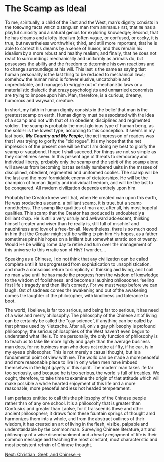 # The Scamp as Ideal

To me, spiritually, a child of the East and the West, man's dignity consists in
the following facts which distinguish man from animals. First, that he has a
playful curiosity and a natural genius for exploring knowledge; Second, that he
has dreams and a lofty idealism (often vague, or confused, or cocky, it is true,
but nevertheless worthwhile); third, and still more important, that he is able
to correct his dreams by a sense of humor, and thus remain his idealism by a
more robust and healthy realism; and finally, that he does not react to
surroundings mechanically and uniformly as animals do, but possesses the ability
and the freedom to determine his own reactions and to change surroundings at his
will. This last is the same as saying that human personality is the last thing
to be reduced to mechanical laws; somehow the human mind is forever elusive,
uncatchable and unpredictable, and manages to wriggle out of mechanistic laws or
a materialistic dialectic that crazy psychologists and unmarried economists are
trying to impose upon him. Man, therefore, is a curious, dreamy, humorous and
wayward, creature.

In short, my faith in human dignity consists in the belief that man is the
greatest scamp on earth. Human dignity must be associated with the idea of a
scamp and not with that of an obedient, disciplined and regimented soldier. The
scamp is probably the most glorious type of human being, as the soldier is the
lowest type, according to this conception. It seems in my last book, ***My
Country and My People***, the net impression of readers was that I was trying to
glorify the "old rogue". It is my hope that the net impression of the present
one will be that I am doing my best to glorify the scamp or vagabond. I hope I
shall succeed. For things are not so simple as they sometimes seem. In this
present age of threats to democracy and individual liberty, probably only the
scamp and the spirit of the scamp alone will save us from becoming lost as
serially numbered units in the masses of disciplined, obedient, regimented and
uniformed coolies. The scamp will be the last and the most formidable enemy of
dictatorships. He will be the champion of human dignity and individual freedom,
and will be the last to be conquered. All modern civilization depends entirely
upon him.

Probably the Creator knew well that, when He created man upon this earth, He was
producing a scamp, a brilliant  scamp, it is true, but a scamp nonetheless. The
scamp like qualities of man are, after all, his most hopeful qualities. This
scamp that the Creator has produced is undoubtedly a brilliant chap. He is still
a very unruly and awkward adolescent, thinking himself greater and wiser than he
really is, still full of mischief and naughtiness and love of a free-for-all.
Nevertheless, there is so much good in him that the Creator might still be
willing to pin him His hopes, as a father sometimes pins his hopes on a
brilliant but somewhat erratic son of twenty. Would He be willing some day to
retire and turn over the management of this universe to this erratic son of His?
I wonder....

Speaking as a Chinese, I do not think that any civilization can be called
complete until it has progressed from sophistication to unsophistication, and
made a conscious return to simplicity of thinking and living, and I call no man
wise until he has made the progress from the wisdom of knowledge to the wisdom
of foolishness, and become a laughing philosopher, feeling first life's tragedy
and then life's comedy. For we must weep before we can laugh. Out of sadness
comes the awakening and out of the awakening comes the laughter of the
philosopher, with kindliness and tolerance to boot.

The world, I believe, is far too serious, and being far too serious, it has need
of a wise and merry philosophy. The philosophy of the Chinese art of living can
be certainly be called the "gay science", if anything can be called by that
phrase used by Nietzsche. After all, only a gay philosophy is profound
philosophy; the serious philosophies of the West haven't even begun to
understand what life is. To me personally, the only function of philosophy is to
teach us to take life more lightly and gayly than the average business man does,
for no business man who does not retire at fifty, if he can, is in my eyes a
philosopher. This is not merely a casual thought, but is a fundamental point of
view with me. The world can be made a more peaceful and more reasonable place to
live in only when men have imbued themselves in the light gayety of this spirit.
The modern man takes life far too seriously, and because he is too serious, the
world is full of troubles. We ought, therefore, to take time to examine the
origin of that attitude which will make possible a whole hearted enjoyment of
this life and a more reasonable, more peaceful and less hot headed temperament.

I am perhaps entitled to call this the philosophy of the Chinese people rather
than of any one school. It is a philosophy that is greater than Confusius and
greater than Laotse, for it transcends these and other ancient philosophers; it
draws from these fountain springs of thought amd harmonizes them into a whole,
and from the abstract outlines of their wisdom, it has created an art of living
in the flesh, visible, palpable and understandable by the common man. Surveying
Chinese literature, art and philosophy of a wise disenchantment and a hearty
enjoyment of life is their common message and teaching the most constant, most
characteristic and most persistent refrain of Chinese thought.

[Next: Christian, Geek, and Chinese &rarr;](https://github.com/thaicuc/the-importance-of-living/blob/master/contents/03-christian-greek-and-chinese.md)
